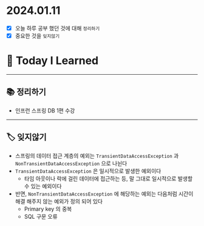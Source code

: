 # 2024.01.11

- [x] 오늘 하루 공부 했던 것에 대해 `정리하기`
- [x] 중요한 것을 `잊지않기`

# 🚩 Today I Learned

---

## 📚 정리하기

- 인프런 스프링 DB 1편 수강

---

## 🏷 잊지않기

- 스프링의 데이터 접근 계층의 예외는 `TransientDataAccessException` 과 `NonTransientDataAccessException` 으로 나뉜다
- `TransientDataAccessException` 은 일시적으로 발생한 예외이다
  - 타임 아웃이나 락에 걸린 데이터에 접근하는 등, 말 그대로 일시적으로 발생할 수 있는 예외이다
- 반면, `NonTransientDataAccessException` 에 해당하는 예외는 다음처럼 시간이 해결 해주지 않는 예외가 정의 되어 있다
  - Primary key 의 중복
  - SQL 구문 오류
